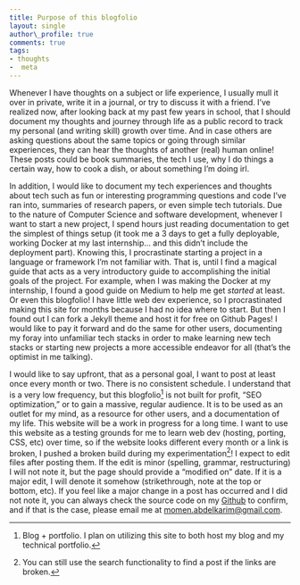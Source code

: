 ```yaml
---
title: Purpose of this blogfolio
layout: single
author\_profile: true
comments: true
tags:
- thoughts
-  meta
--- 
```


Whenever I have thoughts on a subject or life experience, I usually mull it over in private, write it in a journal, or try to discuss it with a friend. I’ve realized now, after looking back at my past few years in school, that I should document my thoughts and journey through life as a public record to track my personal (and writing skill) growth over time. And in case others are asking questions about the same topics or going through similar experiences, they can hear the thoughts of another (real) human online! These posts could be book summaries, the tech I use, why I do things a certain way, how to cook a dish, or about something I’m doing irl.

In addition, I would like to document my tech experiences and thoughts about tech such as fun or interesting programming questions and code I’ve ran into, summaries of research papers, or even simple tech tutorials. Due to the nature of Computer Science and software development, whenever I want to start a new project, I spend hours just reading documentation to get the simplest of things setup (it took me a 3 days to get a fully deployable, working Docker at my last internship… and this didn’t include the deployment part). Knowing this, I procrastinate starting a project in a language or framework I’m not familiar with. That is, until I find a magical guide that acts as a very introductory guide to accomplishing the initial goals of the project. For example, when I was making the Docker at my internship, I found a good guide on Medium to help me get _started_ at least. Or even this blogfolio! I have little web dev experience, so I procrastinated making this site for months because I had no idea where to start. But then I found out I can fork a Jekyll theme and host it for free on Github Pages! I would like to pay it forward and do the same for other users, documenting my foray into unfamiliar tech stacks in order to make learning new tech stacks or starting new projects a more accessible endeavor for all (that’s the optimist in me talking).

I would like to say upfront, that as a personal goal, I want to post at least once every month or two. There is no consistent schedule. I understand that is a very low frequency, but this blogfolio[^1] is not built for profit, “SEO optimization,” or to gain a massive, regular audience. It is to be used as an outlet for my mind, as a resource for other users, and a documentation of my life. This website will be a work in progress for a long time. I want to use this website as a testing grounds for me to learn web dev (hosting, porting, CSS, etc) over time, so if the website looks different every month or a link is broken, I pushed a broken build during my experimentation[^2]! I expect to edit files after posting them. If the edit is minor (spelling, grammar, restructuring) I will not note it, but the page should provide a “modified on” date. If it is a major edit, I will denote it somehow (strikethrough, note at the top or bottom, etc). If you feel like a major change in a post has occurred and I did not note it, you can always check the source code on my [Github][1] to confirm, and if that is the case, please email me at momen.abdelkarim@gmail.com.

[^1]:	Blog + portfolio. I plan on utilizing this site to both host my blog and my technical portfolio.

[^2]:	You can still use the search functionality to find a post if the links are broken.

[1]:	https://github.com/momenabdelkarim/momenabdelkarim.github.io "source code for this blogfolio on my github"
